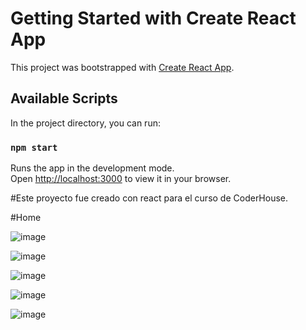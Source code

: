 # Getting Started with Create React App

This project was bootstrapped with [Create React App](https://github.com/facebook/create-react-app).

## Available Scripts

In the project directory, you can run:

### `npm start`

Runs the app in the development mode.\
Open [http://localhost:3000](http://localhost:3000) to view it in your browser.

#Este proyecto fue creado con react para el curso de CoderHouse.

#Home

![image](https://user-images.githubusercontent.com/85801458/158081309-03fb6cd6-f606-44ff-8305-b41fde31f286.png)

![image](https://user-images.githubusercontent.com/85801458/158081175-bb998861-7c76-4a84-81dd-bd76f57cc297.png)

![image](https://user-images.githubusercontent.com/85801458/158081275-28331168-e69a-4c01-b7ea-fb09fb959157.png)

![image](https://user-images.githubusercontent.com/85801458/158081439-ea8a3c7d-ef7f-4bbe-bc1a-86742073b580.png)

![image](https://user-images.githubusercontent.com/85801458/158081462-88dea822-95b4-49cc-9c01-ad5d2b80ba36.png)








